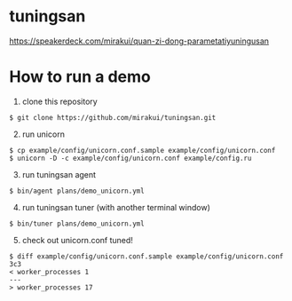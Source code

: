 tuningsan
=========
https://speakerdeck.com/mirakui/quan-zi-dong-parametatiyuningusan

# How to run a demo
1. clone this repository
```
$ git clone https://github.com/mirakui/tuningsan.git
```

2. run unicorn
```
$ cp example/config/unicorn.conf.sample example/config/unicorn.conf
$ unicorn -D -c example/config/unicorn.conf example/config.ru
```

3. run tuningsan agent
```
$ bin/agent plans/demo_unicorn.yml
```

4. run tuningsan tuner (with another terminal window)
```
$ bin/tuner plans/demo_unicorn.yml
```

5. check out unicorn.conf tuned!
```
$ diff example/config/unicorn.conf.sample example/config/unicorn.conf
3c3
< worker_processes 1
---
> worker_processes 17
```
